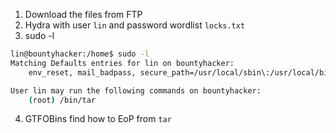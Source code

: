 1. Download the files from FTP
2. Hydra with user `lin` and password wordlist `locks.txt`
3. sudo -l
```bash
lin@bountyhacker:/home$ sudo -l
Matching Defaults entries for lin on bountyhacker:
    env_reset, mail_badpass, secure_path=/usr/local/sbin\:/usr/local/bin\:/usr/sbin\:/usr/bin\:/sbin\:/bin\:/snap/bin

User lin may run the following commands on bountyhacker:
    (root) /bin/tar
```
4. GTFOBins find how to EoP from `tar`
